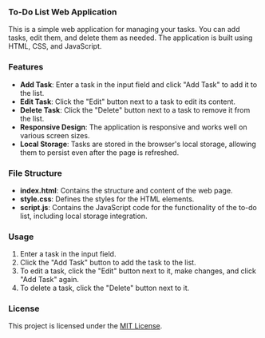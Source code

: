 ### To-Do List Web Application

This is a simple web application for managing your tasks. You can add tasks, edit them, and delete them as needed. The application is built using HTML, CSS, and JavaScript.

### Features

- **Add Task**: Enter a task in the input field and click "Add Task" to add it to the list.
- **Edit Task**: Click the "Edit" button next to a task to edit its content.
- **Delete Task**: Click the "Delete" button next to a task to remove it from the list.
- **Responsive Design**: The application is responsive and works well on various screen sizes.
- **Local Storage**: Tasks are stored in the browser's local storage, allowing them to persist even after the page is refreshed.

### File Structure

- **index.html**: Contains the structure and content of the web page.
- **style.css**: Defines the styles for the HTML elements.
- **script.js**: Contains the JavaScript code for the functionality of the to-do list, including local storage integration.

### Usage

1. Enter a task in the input field.
2. Click the "Add Task" button to add the task to the list.
3. To edit a task, click the "Edit" button next to it, make changes, and click "Add Task" again.
4. To delete a task, click the "Delete" button next to it.

### License

This project is licensed under the [MIT License](LICENSE).
